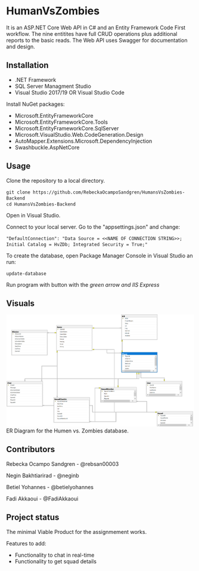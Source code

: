 # HumanVsZombies
It is an ASP.NET Core Web API in C# and an Entity Framework Code First workflow. The nine entitites have full CRUD operations plus additional reports to the basic reads. The Web API uses Swagger for documentation and design.

## Installation

* .NET Framework
* SQL Server Managment Studio
* Visual Studio 2017/19 OR Visual Studio Code

Install NuGet packages:

- Microsoft.EntityFrameworkCore 
- Microsoft.EntityFrameworkCore.Tools
- Microsoft.EntityFrameworkCore.SqlServer
- Microsoft.VisualStudio.Web.CodeGeneration.Design
- AutoMapper.Extensions.Microsoft.DependencyInjection
- Swashbuckle.AspNetCore

## Usage

Clone the repository to a local directory.

    git clone https://github.com/RebeckaOcampoSandgren/HumansVsZombies-Backend
    cd HumansVsZombies-Backend

Open in Visual Studio.

Connect to your local server. Go to the "appsettings.json" and change:

    "DefaultConnection": "Data Source = <<NAME OF CONNECTION STRING>>; Initial Catalog = HvZDb; Integrated Security = True;"

To create the database, open Package Manager Console in Visual Studio an run:

    update-database

Run program with button with the *green arrow and IIS Express*

## Visuals
![ER-Diagram-HvZ-Database](HumansVsZombies-Backend/Diagram/ER-Diagram-HvZ-Database.png)
ER Diagram for the Humen vs. Zombies database.

## Contributors

Rebecka Ocampo Sandgren - @rebsan00003

Negin Bakhtiarirad - @neginb

Betiel Yohannes - @betielyohannes

Fadi Akkaoui - @FadiAkkaoui

## Project status

The minimal Viable Product for the assignmement works.

Features to add:
* Functionality to chat in real-time
* Functionality to get squad details 

